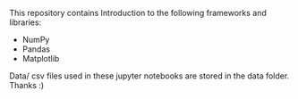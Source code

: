 This repository contains Introduction to the following frameworks and libraries:
* NumPy
* Pandas
* Matplotlib

Data/ csv files used in these jupyter notebooks are stored in the data folder.
Thanks :)
